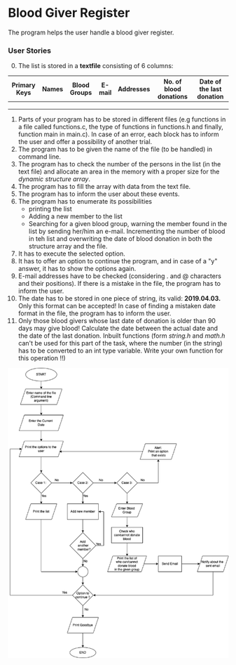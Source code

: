 # Blood Giver Register
The program helps the user handle a blood giver register. 

### User Stories
0. The list is stored in a **textfile** consisting of 6 columns:

| Primary Keys | Names | Blood Groups | E-mail | Addresses | No. of blood donations | Date of the last donation |
|--------------|-------|--------------|--------|-----------|------------------------|---------------------------|
|              |       |              |        |           |                        |                           |
|              |       |              |        |           |                        |                           |
|              |       |              |        |           |                        |                           |

1. Parts of your program has to be stored in different files (e.g functions in a file called functions.c, the type of functions in functions.h and finally, function main in main.c). In case of an error, each block has to inform the user and offer a possibility of another trial. 
2. The program has to be given the name of the file (to be handled) in command line. 
3. The program has to check the number of the persons in the list (in the text file) and allocate an area in the memory with a proper size for the *dynamic structure array*. 
4. The program has to fill the array with data from the text file. 
5. The program has to inform the user about these events. 
6. The program has to enumerate its possibilities
   * printing the list
   * Adding a new member to the list
   * Searching for a given blood group, warning the member found in the list by sending her/him an e-mail. Incrementing the number of blood in teh list and overwriting the date of blood donation in both the structure array and the file. 
7. It has to execute the selected option. 
8. It has to offer an option to continue the program, and in case of a "y" answer, it has to show the options again. 
9. E-mail addresses have to be checked (considering . and @ characters and their positions). If there is a mistake in the file, the program has to inform the user. 
10. The date has to be stored in one piece of string, its valid: **2019.04.03.** Only this format can be accepted! In case of finding a mistaken date format in the file, the program has to inform the user. 
11. Only those blood givers whose last date of donation is older than 90 days may give blood! Calculate the date between the actual date and the date of the last donation. Inbuilt functions (form *string.h* and *math.h* can't be used for this part of the task, where the number (in the string) has to be converted to an int type variable. Write your own function for this operation !!)

![Blood Register Flowchart](blood_register.png)